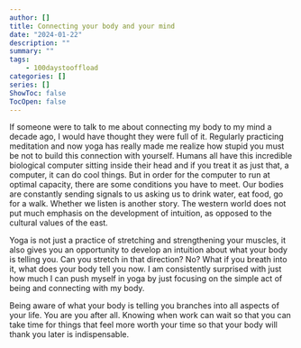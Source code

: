 ```yaml
---
author: []
title: Connecting your body and your mind
date: "2024-01-22"
description: ""
summary: ""
tags:
    - 100daystooffload
categories: []
series: []
ShowToc: false
TocOpen: false
---
```


If someone were to talk to me about connecting my body to my mind a decade ago, I would have thought they were full of it. Regularly practicing meditation and now yoga has really made me realize how stupid you must be not to build this connection with yourself. Humans all have this incredible biological computer sitting inside their head and if you treat it as just that, a computer, it can do cool things. But in order for the computer to run at optimal capacity, there are some conditions you have to meet. Our bodies are constantly sending signals to us asking us to drink water, eat food, go for a walk. Whether we listen is another story. The western world does not put much emphasis on the development of intuition, as opposed to the cultural values of the east.

Yoga is not just a practice of stretching and strengthening your muscles, it also gives you an opportunity to develop an intuition about what your body is telling you. Can you stretch in that direction? No? What if you breath into it, what does your body tell you now. I am consistently surprised with just how much I can push myself in yoga by just focusing on the simple act of being and connecting with my body.

Being aware of what your body is telling you branches into all aspects of your life. You are you after all. Knowing when work can wait so that you can take time for things that feel more worth your time so that your body will thank you later is indispensable.